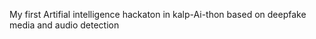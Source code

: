 My first Artifial intelligence hackaton in kalp-Ai-thon based on deepfake media and audio detection

